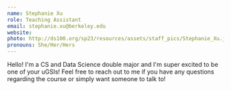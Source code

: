 ```yaml
---
name: Stephanie Xu
role: Teaching Assistant
email: stephanie.xu@berkeley.edu
website: 
photo: http://ds100.org/sp23/resources/assets/staff_pics/Stephanie_Xu.jpg
pronouns: She/Her/Hers
---
```

Hello!  I'm a CS and Data Science double major and I'm super excited to be one of your uGSIs! Feel free to reach out to me if you have any questions regarding the course or simply want someone to talk to!
